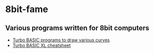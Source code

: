 # 8bit-fame

## Various programs written for 8bit computers

* [Turbo BASIC programs to draw various curves](curves.md)
* [Turbo BASIC XL cheatsheet](TurboBASIC.md)

